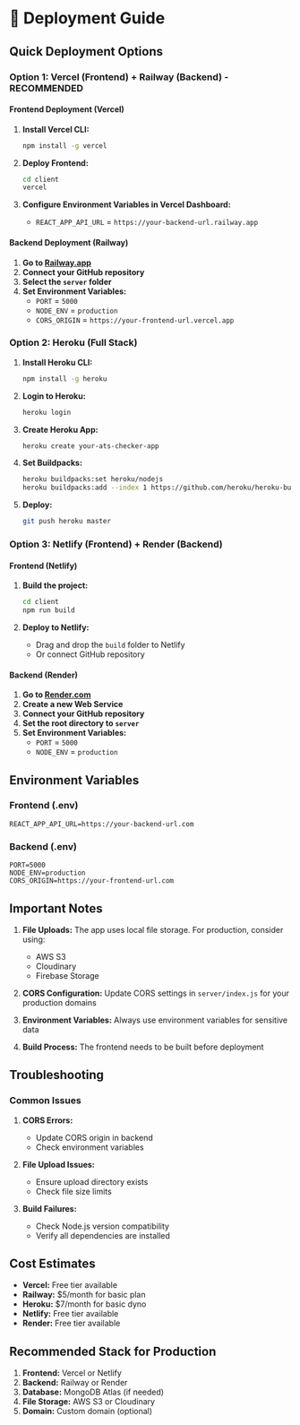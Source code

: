 # 🚀 Deployment Guide

## Quick Deployment Options

### Option 1: Vercel (Frontend) + Railway (Backend) - RECOMMENDED

#### Frontend Deployment (Vercel)

1. **Install Vercel CLI:**
   ```bash
   npm install -g vercel
   ```

2. **Deploy Frontend:**
   ```bash
   cd client
   vercel
   ```

3. **Configure Environment Variables in Vercel Dashboard:**
   - `REACT_APP_API_URL` = `https://your-backend-url.railway.app`

#### Backend Deployment (Railway)

1. **Go to [Railway.app](https://railway.app)**
2. **Connect your GitHub repository**
3. **Select the `server` folder**
4. **Set Environment Variables:**
   - `PORT` = `5000`
   - `NODE_ENV` = `production`
   - `CORS_ORIGIN` = `https://your-frontend-url.vercel.app`

### Option 2: Heroku (Full Stack)

1. **Install Heroku CLI:**
   ```bash
   npm install -g heroku
   ```

2. **Login to Heroku:**
   ```bash
   heroku login
   ```

3. **Create Heroku App:**
   ```bash
   heroku create your-ats-checker-app
   ```

4. **Set Buildpacks:**
   ```bash
   heroku buildpacks:set heroku/nodejs
   heroku buildpacks:add --index 1 https://github.com/heroku/heroku-buildpack-static
   ```

5. **Deploy:**
   ```bash
   git push heroku master
   ```

### Option 3: Netlify (Frontend) + Render (Backend)

#### Frontend (Netlify)

1. **Build the project:**
   ```bash
   cd client
   npm run build
   ```

2. **Deploy to Netlify:**
   - Drag and drop the `build` folder to Netlify
   - Or connect GitHub repository

#### Backend (Render)

1. **Go to [Render.com](https://render.com)**
2. **Create a new Web Service**
3. **Connect your GitHub repository**
4. **Set the root directory to `server`**
5. **Set Environment Variables:**
   - `PORT` = `5000`
   - `NODE_ENV` = `production`

## Environment Variables

### Frontend (.env)
```env
REACT_APP_API_URL=https://your-backend-url.com
```

### Backend (.env)
```env
PORT=5000
NODE_ENV=production
CORS_ORIGIN=https://your-frontend-url.com
```

## Important Notes

1. **File Uploads:** The app uses local file storage. For production, consider using:
   - AWS S3
   - Cloudinary
   - Firebase Storage

2. **CORS Configuration:** Update CORS settings in `server/index.js` for your production domains

3. **Environment Variables:** Always use environment variables for sensitive data

4. **Build Process:** The frontend needs to be built before deployment

## Troubleshooting

### Common Issues

1. **CORS Errors:**
   - Update CORS origin in backend
   - Check environment variables

2. **File Upload Issues:**
   - Ensure upload directory exists
   - Check file size limits

3. **Build Failures:**
   - Check Node.js version compatibility
   - Verify all dependencies are installed

## Cost Estimates

- **Vercel:** Free tier available
- **Railway:** $5/month for basic plan
- **Heroku:** $7/month for basic dyno
- **Netlify:** Free tier available
- **Render:** Free tier available

## Recommended Stack for Production

1. **Frontend:** Vercel or Netlify
2. **Backend:** Railway or Render
3. **Database:** MongoDB Atlas (if needed)
4. **File Storage:** AWS S3 or Cloudinary
5. **Domain:** Custom domain (optional)
